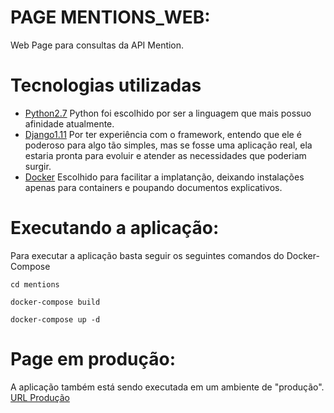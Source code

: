 # PAGE MENTIONS_WEB:
Web Page para consultas da API Mention.
  
# Tecnologias utilizadas

- [Python2.7](https://www.python.org)
Python foi escolhido por ser a linguagem que mais possuo afinidade atualmente.
- [Django1.11](https://docs.djangoproject.com/en/1.11/releases/1.11/)
Por ter experiência com o framework, entendo que ele é poderoso para algo tão simples, mas se fosse uma aplicação real, ela estaria pronta para evoluir e atender as necessidades que poderiam surgir.
- [Docker](https://www.docker.com/)
Escolhido para facilitar a implatanção, deixando instalações apenas para containers e poupando documentos explicativos.



# Executando a aplicação:
Para executar a aplicação basta seguir os seguintes comandos do Docker-Compose

```
cd mentions
```
```
docker-compose build
```
```
docker-compose up -d
```


# Page em produção:
A aplicação também está sendo executada em um ambiente de "produção".
<a href="http://198.199.65.250:8002/most_mentions/">URL Produção</a>
